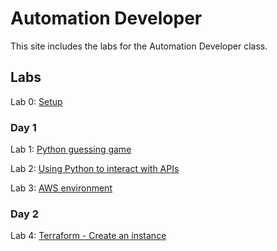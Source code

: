 # Automation Developer

This site includes the labs for the Automation Developer class.

## Labs
Lab 0: [Setup](labs/aws_setup)   

### Day 1
Lab 1: [Python guessing game](labs/py_guessing_game)    

Lab 2: [Using Python to interact with APIs](labs/py-apis)   

Lab 3: [AWS environment](labs/aws_setup)   

### Day 2
Lab 4: [Terraform - Create an instance](labs/tf-first-instance)    
